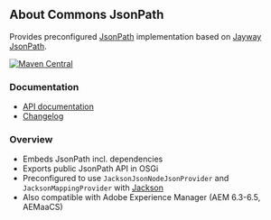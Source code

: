 ## About Commons JsonPath

Provides preconfigured [JsonPath][jsonpath] implementation based on [Jayway JsonPath][jayway-jsonpath].

[![Maven Central](https://maven-badges.herokuapp.com/maven-central/io.wcm.caravan/io.wcm.caravan.commons.jsonpath/badge.svg)](https://maven-badges.herokuapp.com/maven-central/io.wcm.caravan/io.wcm.caravan.commons.jsonpath)


### Documentation

* [API documentation][jayway-jsonpath-apidocs]
* [Changelog][changelog]


[changelog]: changes-report.html


### Overview

* Embeds JsonPath incl. dependencies
* Exports public JsonPath API in OSGi
* Preconfigured to use `JacksonJsonNodeJsonProvider` and `JacksonMappingProvider` with [Jackson][jackson]
* Also compatible with Adobe Experience Manager (AEM 6.3-6.5, AEMaaCS)


[jsonpath]: http://goessner.net/articles/JsonPath/
[jayway-jsonpath]: https://github.com/jayway/JsonPath
[jayway-jsonpath-apidocs]: http://www.javadoc.io/doc/com.jayway.jsonpath/json-path
[jackson]: https://github.com/FasterXML/jackson
